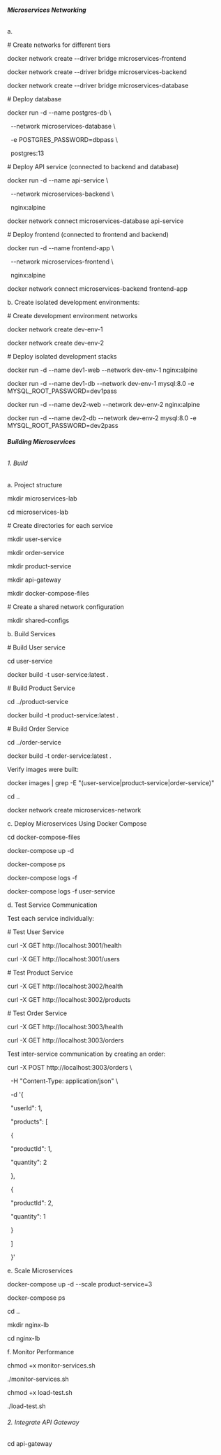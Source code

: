 ###### **Microservices Networking**



a.

\# Create networks for different tiers

docker network create --driver bridge microservices-frontend

docker network create --driver bridge microservices-backend

docker network create --driver bridge microservices-database



\# Deploy database

docker run -d --name postgres-db \\

  --network microservices-database \\

  -e POSTGRES\_PASSWORD=dbpass \\

  postgres:13



\# Deploy API service (connected to backend and database)

docker run -d --name api-service \\

  --network microservices-backend \\

  nginx:alpine



docker network connect microservices-database api-service



\# Deploy frontend (connected to frontend and backend)

docker run -d --name frontend-app \\

  --network microservices-frontend \\

  nginx:alpine



docker network connect microservices-backend frontend-app



b. Create isolated development environments:



\# Create development environment networks

docker network create dev-env-1

docker network create dev-env-2



\# Deploy isolated development stacks

docker run -d --name dev1-web --network dev-env-1 nginx:alpine

docker run -d --name dev1-db --network dev-env-1 mysql:8.0 -e MYSQL\_ROOT\_PASSWORD=dev1pass



docker run -d --name dev2-web --network dev-env-2 nginx:alpine

docker run -d --name dev2-db --network dev-env-2 mysql:8.0 -e MYSQL\_ROOT\_PASSWORD=dev2pass



###### **Building Microservices**



###### 1\. Build 



a. Project structure



mkdir microservices-lab

cd microservices-lab



\# Create directories for each service

mkdir user-service

mkdir order-service

mkdir product-service

mkdir api-gateway

mkdir docker-compose-files



\# Create a shared network configuration

mkdir shared-configs



b. Build Services



\# Build User service

cd user-service

docker build -t user-service:latest .



\# Build Product Service

cd ../product-service

docker build -t product-service:latest .



\# Build Order Service

cd ../order-service

docker build -t order-service:latest .



Verify images were built:

docker images | grep -E "(user-service|product-service|order-service)"



cd ..

docker network create microservices-network



c. Deploy Microservices Using Docker Compose



cd docker-compose-files

docker-compose up -d

docker-compose ps

docker-compose logs -f

docker-compose logs -f user-service



d. Test Service Communication



Test each service individually:



\# Test User Service

curl -X GET http://localhost:3001/health

curl -X GET http://localhost:3001/users



\# Test Product Service

curl -X GET http://localhost:3002/health

curl -X GET http://localhost:3002/products



\# Test Order Service

curl -X GET http://localhost:3003/health

curl -X GET http://localhost:3003/orders

Test inter-service communication by creating an order:



curl -X POST http://localhost:3003/orders \\

  -H "Content-Type: application/json" \\

  -d '{

    "userId": 1,

    "products": \[

      {

        "productId": 1,

        "quantity": 2

      },

      {

        "productId": 2,

        "quantity": 1

      }

    ]

  }'



e. Scale Microservices



docker-compose up -d --scale product-service=3

docker-compose ps



cd ..

mkdir nginx-lb

cd nginx-lb



f.  Monitor Performance



chmod +x monitor-services.sh

./monitor-services.sh



chmod +x load-test.sh

./load-test.sh



###### 2\. Integrate API Gateway



cd api-gateway

